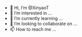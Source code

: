 - 👋 Hi, I’m @XinyaoT
- 👀 I’m interested in ...
- 🌱 I’m currently learning ...
- 💞️ I’m looking to collaborate on ...
- 📫 How to reach me ...

<!---
XinyaoT/XinyaoT is a ✨ special ✨ repository because its `README.md` (this file) appears on your GitHub profile.
You can click the Preview link to take a look at your changes.
--->
